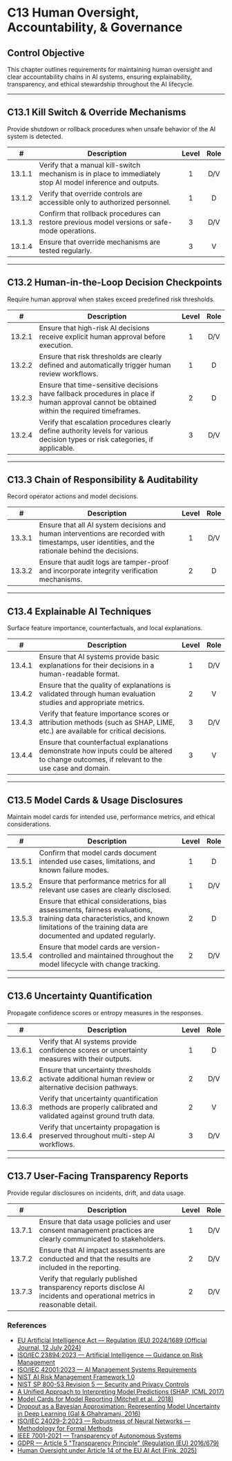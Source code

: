 # C13 Human Oversight, Accountability, & Governance

## Control Objective

This chapter outlines requirements for maintaining human oversight and clear accountability chains in AI systems, ensuring explainability, transparency, and ethical stewardship throughout the AI lifecycle.

---

## C13.1 Kill Switch & Override Mechanisms

Provide shutdown or rollback procedures when unsafe behavior of the AI system is detected.

|   #    | Description                                                                                                | Level | Role |
| :----: | ---------------------------------------------------------------------------------------------------------- | :---: | :--: |
| 13.1.1 | Verify that a manual kill-switch mechanism is in place to immediately stop AI model inference and outputs. |   1   | D/V  |
| 13.1.2 | Verify that override controls are accessible only to authorized personnel.                                 |   1   |  D   |
| 13.1.3 | Confirm that rollback procedures can restore previous model versions or safe-mode operations.              |   3   | D/V  |
| 13.1.4 | Ensure that override mechanisms are tested regularly.                                                      |   3   |  V   |

---

## C13.2 Human-in-the-Loop Decision Checkpoints

Require human approval when stakes exceed predefined risk thresholds.

|   #    | Description                                                                                                                                 | Level | Role |
| :----: | ------------------------------------------------------------------------------------------------------------------------------------------- | :---: | :--: |
| 13.2.1 | Ensure that high-risk AI decisions receive explicit human approval before execution.                                                        |   1   | D/V  |
| 13.2.2 | Ensure that risk thresholds are clearly defined and automatically trigger human review workflows.                                           |   1   |  D   |
| 13.2.3 | Ensure that time-sensitive decisions have fallback procedures in place if human approval cannot be obtained within the required timeframes. |   2   |  D   |
| 13.2.4 | Verify that escalation procedures clearly define authority levels for various decision types or risk categories, if applicable.             |   3   | D/V  |

---

## C13.3 Chain of Responsibility & Auditability

Record operator actions and model decisions.

|   #    | Description                                                                                                                                        | Level | Role |
| :----: | -------------------------------------------------------------------------------------------------------------------------------------------------- | :---: | :--: |
| 13.3.1 | Ensure that all AI system decisions and human interventions are recorded with timestamps, user identities, and the rationale behind the decisions. |   1   | D/V  |
| 13.3.2 | Ensure that audit logs are tamper-proof and incorporate integrity verification mechanisms.                                                         |   2   |  D   |

---

## C13.4 Explainable AI Techniques

Surface feature importance, counterfactuals, and local explanations.

|   #    | Description                                                                                                                                 | Level | Role |
| :----: | ------------------------------------------------------------------------------------------------------------------------------------------- | :---: | :--: |
| 13.4.1 | Ensure that AI systems provide basic explanations for their decisions in a human-readable format.                                           |   1   | D/V  |
| 13.4.2 | Ensure that the quality of explanations is validated through human evaluation studies and appropriate metrics.                              |   2   |  V   |
| 13.4.3 | Verify that feature importance scores or attribution methods (such as SHAP, LIME, etc.) are available for critical decisions.               |   3   | D/V  |
| 13.4.4 | Ensure that counterfactual explanations demonstrate how inputs could be altered to change outcomes, if relevant to the use case and domain. |   3   |  V   |

---

## C13.5 Model Cards & Usage Disclosures

Maintain model cards for intended use, performance metrics, and ethical considerations.

|   #    | Description                                                                                                                                                                                 | Level | Role |
| :----: | ------------------------------------------------------------------------------------------------------------------------------------------------------------------------------------------- | :---: | :--: |
| 13.5.1 | Confirm that model cards document intended use cases, limitations, and known failure modes.                                                                                                 |   1   |  D   |
| 13.5.2 | Ensure that performance metrics for all relevant use cases are clearly disclosed.                                                                                                           |   1   | D/V  |
| 13.5.3 | Ensure that ethical considerations, bias assessments, fairness evaluations, training data characteristics, and known limitations of the training data are documented and updated regularly. |   2   |  D   |
| 13.5.4 | Ensure that model cards are version-controlled and maintained throughout the model lifecycle with change tracking.                                                                          |   2   | D/V  |

---

## C13.6 Uncertainty Quantification

Propagate confidence scores or entropy measures in the responses.

|   #    | Description                                                                                                     | Level | Role |
| :----: | --------------------------------------------------------------------------------------------------------------- | :---: | :--: |
| 13.6.1 | Verify that AI systems provide confidence scores or uncertainty measures with their outputs.                    |   1   |  D   |
| 13.6.2 | Ensure that uncertainty thresholds activate additional human review or alternative decision pathways.           |   2   | D/V  |
| 13.6.3 | Verify that uncertainty quantification methods are properly calibrated and validated against ground truth data. |   2   |  V   |
| 13.6.4 | Verify that uncertainty propagation is preserved throughout multi-step AI workflows.                            |   3   | D/V  |

---

## C13.7 User-Facing Transparency Reports

Provide regular disclosures on incidents, drift, and data usage.

|   #    | Description                                                                                                              | Level | Role |
| :----: | ------------------------------------------------------------------------------------------------------------------------ | :---: | :--: |
| 13.7.1 | Ensure that data usage policies and user consent management practices are clearly communicated to stakeholders.          |   1   | D/V  |
| 13.7.2 | Ensure that AI impact assessments are conducted and that the results are included in the reporting.                      |   2   | D/V  |
| 13.7.3 | Verify that regularly published transparency reports disclose AI incidents and operational metrics in reasonable detail. |   2   | D/V  |

### References

* [EU Artificial Intelligence Act — Regulation (EU) 2024/1689 (Official Journal, 12 July 2024)](https://eur-lex.europa.eu/eli/reg/2024/1689/oj)
* [ISO/IEC 23894:2023 — Artificial Intelligence — Guidance on Risk Management](https://www.iso.org/standard/77304.html)
* [ISO/IEC 42001:2023 — AI Management Systems Requirements](https://www.iso.org/standard/81230.html)
* [NIST AI Risk Management Framework 1.0](https://nvlpubs.nist.gov/nistpubs/ai/nist.ai.100-1.pdf)
* [NIST SP 800-53 Revision 5 — Security and Privacy Controls](https://nvlpubs.nist.gov/nistpubs/SpecialPublications/NIST.SP.800-53r5.pdf)
* [A Unified Approach to Interpreting Model Predictions (SHAP, ICML 2017)](https://arxiv.org/abs/1705.07874)
* [Model Cards for Model Reporting (Mitchell et al., 2018)](https://arxiv.org/abs/1810.03993)
* [Dropout as a Bayesian Approximation: Representing Model Uncertainty in Deep Learning (Gal & Ghahramani, 2016)](https://arxiv.org/abs/1506.02142)
* [ISO/IEC 24029-2:2023 — Robustness of Neural Networks — Methodology for Formal Methods](https://www.iso.org/standard/79804.html)
* [IEEE 7001-2021 — Transparency of Autonomous Systems](https://standards.ieee.org/ieee/7001/6929/)
* [GDPR — Article 5 "Transparency Principle" (Regulation (EU) 2016/679)](https://eur-lex.europa.eu/legal-content/EN/TXT/PDF/?uri=CELEX%3A32016R0679)
* [Human Oversight under Article 14 of the EU AI Act (Fink, 2025)](https://papers.ssrn.com/sol3/papers.cfm?abstract_id=5147196)

